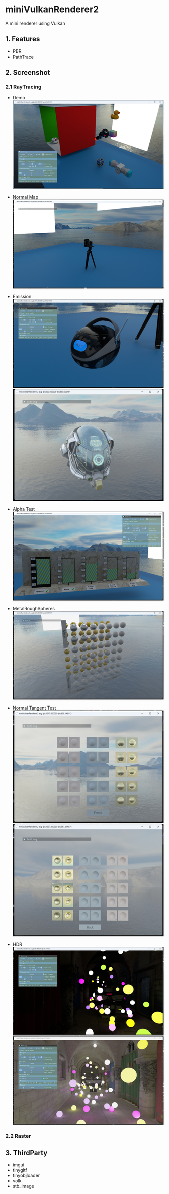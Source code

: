 # miniVulkanRenderer2
 A mini renderer using Vulkan
 ## 1. Features
 * PBR
 * PathTrace
 ## 2. Screenshot

 ### 2.1 RayTracing
* Demo
![demo](assets/screenshot/sceneDemo.png)

* Normal Map 
![Noraml Map](assets/screenshot/normalMap.png)
* Emission 
![Emission](assets/screenshot/emssion.png)
![Emission1](assets/screenshot/emssion1.png)
* Alpha Test
![Alpha Test](assets/screenshot/alphaTest.png)
* MetalRoughSpheres
![MetalRough](assets/screenshot/metal_roughness.png)
* Normal Tangent Test
![NormalTangent](assets/screenshot/NormalTangent.png)
![NormalTangent1](assets/screenshot/NormalTangent1.png)
* HDR
![sponaz](assets/screenshot/sponza.png)
![hdrOn](assets/screenshot/hdr.png)

### 2.2 Raster

## 3. ThirdParty
* imgui
* tinygltf
* tinyobjloader
* volk
* stb_image

